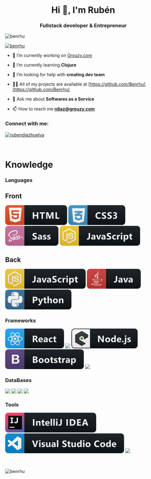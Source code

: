 <h1 align="center">Hi 👋, I'm Rubén</h1>
<h3 align="center">Fullstack developer & Entrepreneur</h3>

<p align="left"> <img src="https://komarev.com/ghpvc/?username=benrhu&label=Profile%20views&color=0e75b6&style=flat" alt="benrhu" /> </p>

<p align="left"> <a href="https://github.com/ryo-ma/github-profile-trophy"><img src="https://github-profile-trophy.vercel.app/?username=benrhu" alt="benrhu" /></a> </p>

- 🔭 I’m currently working on [Grouzy.com](htpps://grouzy.com)

- 🌱 I’m currently learning **Clojure**

- 🤝 I’m looking for help with **creating dev team**

- 👨‍💻 All of my projects are available at [https://github.com/Benrhu](https://github.com/Benrhu)

- 💬 Ask me about **Softwares as a Service**

- 📫 How to reach me **rdiaz@grouzy.com**

<h3 align="left">Connect with me:</h3>
<p align="left">
<a href="https://linkedin.com/in/rubendiazhuelva" target="blank"><img align="center" src="https://raw.githubusercontent.com/rahuldkjain/github-profile-readme-generator/master/src/images/icons/Social/linked-in-alt.svg" alt="rubendiazhuelva" height="30" width="40" /></a>
</p>
<br>

# Knowledge

### Languages
## Front
<p align="left">
  <img src="https://github.com/MikeCodesDotNET/ColoredBadges/raw/master/svg/dev/languages/html.svg" style="max-width: 100%">
  <img src="https://github.com/MikeCodesDotNET/ColoredBadges/raw/master/svg/dev/languages/css3.svg" style="max-width: 100%"> 
  <img src="https://github.com/MikeCodesDotNET/ColoredBadges/raw/master/svg/dev/languages/sass.svg" style="max-width: 100%">
  <img src="https://github.com/MikeCodesDotNET/ColoredBadges/raw/master/svg/dev/languages/js.svg" style="max-width: 100%">
</p>

## Back
<p align="left">
  <img src="https://github.com/MikeCodesDotNET/ColoredBadges/raw/master/svg/dev/languages/js.svg" style="max-width: 100%">
  <img src="https://github.com/MikeCodesDotNET/ColoredBadges/raw/master/svg/dev/languages/java.svg" style="max-width: 100%">
  <img src="https://raw.githubusercontent.com/MikeCodesDotNET/ColoredBadges/master/svg/dev/languages/python.svg" style="max-width: 100%">
</p>

### Frameworks
<p align="left">
  <img src="https://raw.githubusercontent.com/MikeCodesDotNET/ColoredBadges/master/svg/dev/frameworks/react.svg" style="max-width: 100%">
  <img src="https://cdn.discordapp.com/attachments/975450807833079871/977178201472245760/expressJS.png" style="width: 130px">
  <img src="https://github.com/MikeCodesDotNET/ColoredBadges/raw/master/svg/dev/frameworks/nodejs_larger.svg" style="max-width: 100%">  
  <img src="https://github.com/MikeCodesDotNET/ColoredBadges/raw/master/svg/dev/frameworks/bootstrap.svg" style="max-width: 100%">
  <img src="https://img.shields.io/badge/Spring-6DB33F?style=for-the-badge&logo=spring&logoColor=white" style="max-width: 100%">  
</p>

### DataBases

<p align="left">
  <img src="https://cdn.discordapp.com/attachments/975450807833079871/1026794116778037248/MSSQL.png" style="width: 130px">
  <img src="https://cdn.discordapp.com/attachments/975450807833079871/991295420548526140/sql.png" style="width: 130px">
  <img src="https://cdn.discordapp.com/attachments/975450807833079871/977178188255997962/mongoDB.png" style="width: 130px">
  <img src="https://img.shields.io/badge/MySQL-005C84?style=for-the-badge&logo=mysql&logoColor=white" style="width: 130px">
</p>

### Tools

<p align="left">
  <img src="https://github.com/MikeCodesDotNET/ColoredBadges/raw/master/svg/dev/tools/jetbrains_intellij.svg" style="max-width: 100%">
  <img src="https://github.com/MikeCodesDotNET/ColoredBadges/raw/master/svg/dev/tools/visualstudio_code.svg" style="max-width: 100%">
  <img src="https://cdn.discordapp.com/attachments/975450807833079871/975452661820313620/Ubuntu.png" style="width: 130px">
  
</p>
<br>

<p><img align="center" src="https://github-readme-stats.vercel.app/api/top-langs?username=benrhu&show_icons=true&locale=en&layout=compact" alt="benrhu" /></p>
